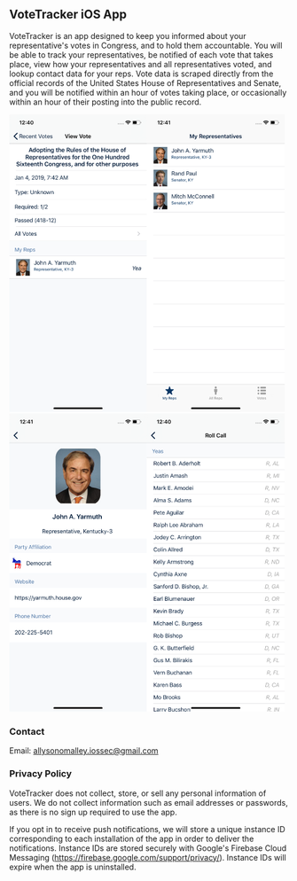 ## VoteTracker iOS App

VoteTracker is an app designed to keep you informed about your representative's votes in Congress, and to hold them accountable. You will be able to track your representatives, be notified of each vote that takes place, view how your representatives and all representatives voted, and lookup contact data for your reps. Vote data is scraped directly from the official records of the United States House of Representatives and Senate, and you will be notified within an hour of votes taking place, or occasionally within an hour of their posting into the public record.

<img src="https://raw.githubusercontent.com/allyomalley/VoteTracker/master/vote.png" width="248.4" height="537.6" /><img src="https://raw.githubusercontent.com/allyomalley/VoteTracker/master/myreps.png" width="248.4" height="537.6" />
<img src="https://raw.githubusercontent.com/allyomalley/VoteTracker/master/repview.png" width="248.4" height="537.6" /><img src="https://raw.githubusercontent.com/allyomalley/VoteTracker/master/rollcall.png" width="248.4" height="537.6" />




### Contact

Email: allysonomalley.iossec@gmail.com


### Privacy Policy

VoteTracker does not collect, store, or sell any personal information of users. We do not collect information such as email addresses or passwords, as there is no sign up required to use the app.

If you opt in to receive push notifications, we will store a unique instance ID corresponding to each installation of the app in order to deliver the notifications. Instance IDs are stored securely with Google's Firebase Cloud Messaging (https://firebase.google.com/support/privacy/). Instance IDs will expire when the app is uninstalled.

